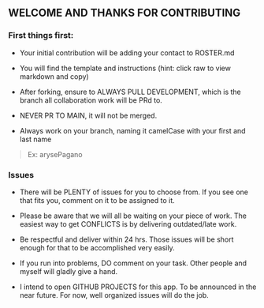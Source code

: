 ## WELCOME AND THANKS FOR CONTRIBUTING

### First things first:

- Your initial contribution will be adding your contact to ROSTER.md

- You will find the template and instructions (hint: click raw to view markdown and copy)

- After forking, ensure to ALWAYS PULL DEVELOPMENT, which is the branch all collaboration work will be PRd to.

- NEVER PR TO MAIN, it will not be merged.

- Always work on your branch, naming it camelCase with your first and last name

> Ex: arysePagano

### Issues

- There will be PLENTY of issues for you to choose from. If you see one that fits you, comment on it to be assigned to it.

- Please be aware that we will all be waiting on your piece of work. The easiest way to get CONFLICTS is by delivering outdated/late work.

- Be respectful and deliver within 24 hrs. Those issues will be short enough for that to be accomplished very easily.

- If you run into problems, DO comment on your task. Other people and myself will gladly give a hand.

- I intend to open GITHUB PROJECTS for this app. To be announced in the near future. For now, well organized issues will do the job.
